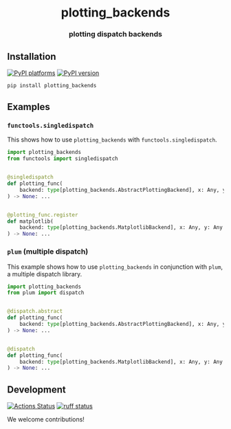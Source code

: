 <h1 align='center'> plotting_backends </h1>
<h3 align="center"> plotting dispatch backends </h3>

## Installation

[![PyPI platforms][pypi-platforms]][pypi-link]
[![PyPI version][pypi-version]][pypi-link]

```bash
pip install plotting_backends
```

## Examples

### `functools.singledispatch`

This shows how to use `plotting_backends` with `functools.singledispatch`.

```python
import plotting_backends
from functools import singledispatch


@singledispatch
def plotting_func(
    backend: type[plotting_backends.AbstractPlottingBackend], x: Any, y: Any
) -> None: ...


@plotting_func.register
def matplotlib(
    backend: type[plotting_backends.MatplotlibBackend], x: Any, y: Any
) -> None: ...
```

### `plum` (multiple dispatch)

This example shows how to use `plotting_backends` in conjunction with `plum`, a
multiple dispatch library.

```python
import plotting_backends
from plum import dispatch


@dispatch.abstract
def plotting_func(
    backend: type[plotting_backends.AbstractPlottingBackend], x: Any, y: Any
) -> None: ...


@dispatch
def plotting_func(
    backend: type[plotting_backends.MatplotlibBackend], x: Any, y: Any
) -> None: ...
```

## Development

[![Actions Status][actions-badge]][actions-link]
[![ruff status][ruff-badge]][ruff-link]

We welcome contributions!

<!-- prettier-ignore-start -->

[actions-badge]:            https://github.com/GalacticDynamics/plotting_backends/workflows/CI/badge.svg
[actions-link]:             https://github.com/GalacticDynamics/plotting_backends/actions
[pypi-link]:                https://pypi.org/project/plotting_backends/
[pypi-platforms]:           https://img.shields.io/pypi/pyversions/plotting_backends
[pypi-version]:             https://img.shields.io/pypi/v/plotting_backends
[ruff-badge]:               https://img.shields.io/endpoint?url=https://raw.githubusercontent.com/astral-sh/ruff/main/assets/badge/v2.json
[ruff-link]:                https://github.com/astral-sh/ruff

<!-- prettier-ignore-end -->
